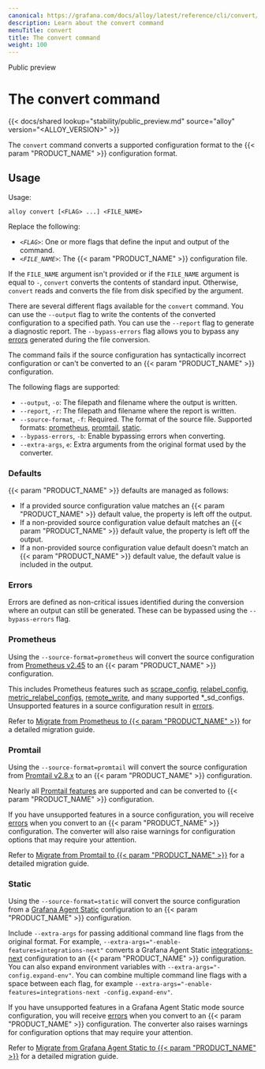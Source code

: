 ```yaml
---
canonical: https://grafana.com/docs/alloy/latest/reference/cli/convert/
description: Learn about the convert command
menuTitle: convert
title: The convert command
weight: 100
---
```


<span class="badge docs-labels__stage docs-labels__item">Public preview</span>

# The convert command

{{< docs/shared lookup="stability/public_preview.md" source="alloy" version="<ALLOY_VERSION>" >}}

The `convert` command converts a supported configuration format to the {{< param "PRODUCT_NAME" >}} configuration format.

## Usage

Usage:

```shell
alloy convert [<FLAG> ...] <FILE_NAME>
```

   Replace the following:

   * _`<FLAG>`_: One or more flags that define the input and output of the command.
   * _`<FILE_NAME>`_: The {{< param "PRODUCT_NAME" >}} configuration file.

If the `FILE_NAME` argument isn't provided or if the `FILE_NAME` argument is equal to `-`, `convert` converts the contents of standard input.
Otherwise, `convert` reads and converts the file from disk specified by the argument.

There are several different flags available for the `convert` command. You can use the `--output` flag to write the contents of the converted configuration to a specified path.
You can use the `--report` flag to generate a diagnostic report.
The `--bypass-errors` flag allows you to bypass any [errors][] generated during the file conversion.

The command fails if the source configuration has syntactically incorrect configuration or can't be converted to an {{< param "PRODUCT_NAME" >}} configuration.

The following flags are supported:

* `--output`, `-o`: The filepath and filename where the output is written.
* `--report`, `-r`: The filepath and filename where the report is written.
* `--source-format`, `-f`: Required. The format of the source file. Supported formats: [prometheus][], [promtail][], [static][].
* `--bypass-errors`, `-b`: Enable bypassing errors when converting.
* `--extra-args`, `e`: Extra arguments from the original format used by the converter.

### Defaults

{{< param "PRODUCT_NAME" >}} defaults are managed as follows:
* If a provided source configuration value matches an {{< param "PRODUCT_NAME" >}} default value, the property is left off the output.
* If a non-provided source configuration value default matches an {{< param "PRODUCT_NAME" >}} default value, the property is left off the output.
* If a non-provided source configuration value default doesn't match an {{< param "PRODUCT_NAME" >}} default value, the default value is included in the output.

### Errors

Errors are defined as non-critical issues identified during the conversion where an output can still be generated.
These can be bypassed using the `--bypass-errors` flag.

### Prometheus

Using the `--source-format=prometheus` will convert the source configuration from [Prometheus v2.45][] to an {{< param "PRODUCT_NAME" >}} configuration.

This includes Prometheus features such as [scrape_config][], [relabel_config][], [metric_relabel_configs][], [remote_write][], and many supported *_sd_configs.
Unsupported features in a source configuration result in [errors][].

Refer to [Migrate from Prometheus to {{< param "PRODUCT_NAME" >}}][migrate prometheus] for a detailed migration guide.

### Promtail

Using the `--source-format=promtail` will convert the source configuration from [Promtail v2.8.x][] to an {{< param "PRODUCT_NAME" >}} configuration.

Nearly all [Promtail features][] are supported and can be converted to {{< param "PRODUCT_NAME" >}} configuration.

If you have unsupported features in a source configuration, you will receive [errors][] when you convert to an {{< param "PRODUCT_NAME" >}} configuration.
The converter will also raise warnings for configuration options that may require your attention.

Refer to [Migrate from Promtail to {{< param "PRODUCT_NAME" >}}][migrate promtail] for a detailed migration guide.

### Static

Using the `--source-format=static` will convert the source configuration from a [Grafana Agent Static][] configuration to an {{< param "PRODUCT_NAME" >}} configuration.

Include `--extra-args` for passing additional command line flags from the original format.
For example, `--extra-args="-enable-features=integrations-next"` converts a Grafana Agent Static [integrations-next][] configuration to an {{< param "PRODUCT_NAME" >}} configuration.
You can also expand environment variables with `--extra-args="-config.expand-env"`.
You can combine multiple command line flags with a space between each flag, for example `--extra-args="-enable-features=integrations-next -config.expand-env"`.

If you have unsupported features in a Grafana Agent Static mode source configuration, you will receive [errors][] when you convert to an {{< param "PRODUCT_NAME" >}} configuration.
The converter also raises warnings for configuration options that may require your attention.

Refer to [Migrate from Grafana Agent Static to {{< param "PRODUCT_NAME" >}}][migrate static] for a detailed migration guide.

[prometheus]: #prometheus
[promtail]: #promtail
[static]: #static
[errors]: #errors
[scrape_config]: https://prometheus.io/docs/prometheus/2.45/configuration/configuration/#scrape_config
[relabel_config]: https://prometheus.io/docs/prometheus/2.45/configuration/configuration/#relabel_config
[metric_relabel_configs]: https://prometheus.io/docs/prometheus/2.45/configuration/configuration/#metric_relabel_configs
[remote_write]: https://prometheus.io/docs/prometheus/2.45/configuration/configuration/#remote_write
[migrate prometheus]: ../../../tasks/migrate/from-prometheus/
[Promtail v2.8.x]: https://grafana.com/docs/loki/v2.8.x/clients/promtail/
[Prometheus v2.45]: https://prometheus.io/docs/prometheus/2.45/configuration/configuration/
[Promtail features]: https://grafana.com/docs/loki/v2.8.x/clients/promtail/configuration/
[migrate promtail]: ../../../tasks/migrate/from-promtail/
[Grafana Agent Static]: https://grafana.com/docs/agent/latest/static/
[integrations-next]: https://grafana.com/docs/agent/latest/static/configuration/integrations/integrations-next/
[migrate static]: ../../../tasks/migrate/from-static/
